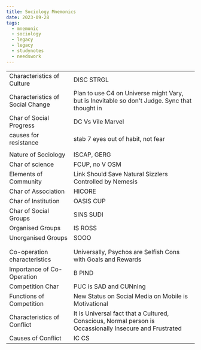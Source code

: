 ```yaml
---
title: Sociology Mnemonics
date: 2023-09-28
tags:
  - mnemonic
  - sociology
  - legacy
  - legacy
  - studynotes
  - needswork
---
```

|                                  |                                                                                                         |
| -------------------------------- | ------------------------------------------------------------------------------------------------------- |
| Characteristics of Culture       | DISC STRGL                                                                                              |
| Characteristics of Social Change | Plan to use C4 on Universe might Vary, but is Inevitable so don't Judge. Sync that thought in           |
| Char of Social Progress          | DC Vs Vile Marvel                                                                                       |
| causes for resistance            | stab 7 eyes out of habit, not fear                                                                      |
|                                  |                                                                                                         |
| Nature of Sociology              | ISCAP, GERG                                                                                             |
| Char of science                  | FCUP, no V OSM                                                                                          |
| Elements of Community            | Link Should Save Natural Sizzlers Controlled by Nemesis                                                 |
| Char of Association              | HICORE                                                                                                  |
| Char of Institution              | OASIS CUP                                                                                               |
| Char of Social Groups            | SINS SUDI                                                                                               |
| Organised Groups                 | IS ROSS                                                                                                 |
| Unorganised Groups               | SOOO                                                                                                    |
|                                  |                                                                                                         |
|                                  |                                                                                                         |
| Co-operation characteristics     | Universally, Psychos are Selfish Cons with Goals and Rewards                                            |
| Importance of Co-Operation       | B PIND                                                                                                  |
| Competition Char                 | PUC is SAD and CUNning                                                                                  |
| Functions of Competition         | New Status on Social Media on Mobile is Motivational                                                    |
| Characteristics of Conflict      | It is Universal fact that a Cultured, Conscious, Normal person is Occassionally Insecure and Frustrated |
| Causes of Conflict               | IC CS                                                                                                   |
